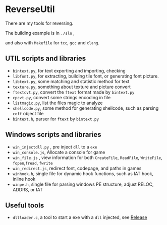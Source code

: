 # ReverseUtil
There are my tools for reversing.  

The building example is in `./sln` ,  

and  also with `Makefile` for `tcc`, `gcc` and `clang`.  

## UTIL scripts and libraries

* `bintext.py`, for text exporting and importing, checking  
* `libfont.py`, for extracting, building tile font, or generating font picture.   
* `libtext.py`, some  matching and statistic method for text  
* `texture.py`, something about texture and picture convert   
* `ftextcvt.py`, convert the `ftext` format made by `bintext.py`  
* `cpcvt.py`, convert some strings encoding in  file  
* `listmagic.py`, list the files magic to analyze   
* `shellcode.py`, some method for generating shellcode, such as parsing `coff` object file  
* `bintext.h`, parser for `ftext` by `bintext.py`   

## Windows scripts and libraries

* `win_injectdll.py` , pre inject  `dll` to a `exe`   
* `win_console.js`,  Allocate a console for game  
* `win_file.js` , view information for both `CreateFile`, `ReadFile`, `WriteFile`, `fopen`,`fread`, `fwrite`  
* `win_redirect.js`, redirect font, codepage, and paths in games   
* `winhook.h`,  single file for dynamic hook functions, such as IAT hook, inline hook  
* `winpe.h`, single file for parsing windows PE structure, adjust RELOC, ADDRS, or IAT   

## Useful tools

* `dllloader.c`, a tool to start a exe with a `dll` injected, see [Release](https://github.com/YuriSizuku/ReverseUtil/releases)  
